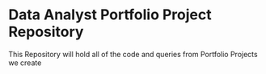 # Data Analyst Portfolio Project Repository
This Repository will hold all of the code and
queries from Portfolio Projects we create
